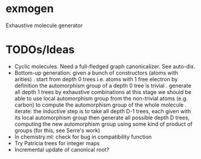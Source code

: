 exmogen
=======

Exhaustive molecule generator

TODOs/Ideas
===========
* Cyclic molecules. Need a full-fledged graph canonicalizer.
  See auto-dix.
* Bottom-up generation:
  given a bunch of constructors (atoms with arities)
  . start from depth 0 trees i.e. atoms with 1 free electron
    by definition the automorphism group of a depth 0 tree is trivial
  . generate all depth 1 trees by exhaustive combinations
    at this stage we should be able to use local automorphism group
    from the non-trivial atoms (e.g. carbon) to compute the automorphism
    group of the whole molecule
  . iterate: the inductive step is to take all depth D-1 trees,
    each given with its local automorphism group
    then generate all possible depth D trees, computing the new
    automorphism group using some kind of product of groups
    (for this, see Serre's work)
* In chemistry.ml: check for bug in compatibility function
* Try Patricia trees for integer maps
* Incremental update of canonical root?